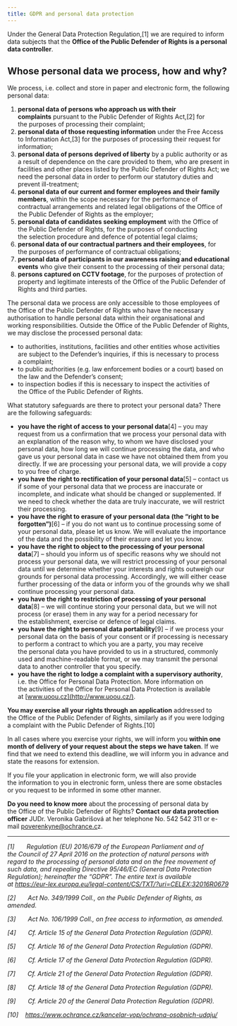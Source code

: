 ```yaml
---
title: GDPR and personal data protection
---
```


Under the General Data Protection Regulation,\[1] we are required to inform data subjects that the **Office of the Public Defender of Rights is a personal data controller**.

## Whose personal data we process, how and why?

We process, i.e. collect and store in paper and electronic form, the following personal data:

1. **personal data of persons who approach us with their complaints** pursuant to the Public Defender of Rights Act,\[2] for the purposes of processing their complaint;
2. **personal data of those requesting information** under the Free Access to Information Act,\[3] for the purposes of processing their request for information;
3. **personal data of persons deprived of liberty** by a public authority or as a result of dependence on the care provided to them, who are present in facilities and other places listed by the Public Defender of Rights Act; we need the personal data in order to perform our statutory duties and prevent ill-treatment;
4. **personal data of our current and former employees and their family members**, within the scope necessary for the performance of contractual arrangements and related legal obligations of the Office of the Public Defender of Rights as the employer;
5. **personal data of candidates seeking employment** with the Office of the Public Defender of Rights, for the purposes of conducting the selection procedure and defence of potential legal claims;
6. **personal data of our contractual partners and their employees**, for the purposes of performance of contractual obligations;
7. **personal data of participants in our awareness raising and educational events** who give their consent to the processing of their personal data;
8. **persons captured on CCTV footage**, for the purposes of protection of property and legitimate interests of the Office of the Public Defender of Rights and third parties.

The personal data we process are only accessible to those employees of the Office of the Public Defender of Rights who have the necessary authorisation to handle personal data within their organisational and working responsibilities. Outside the Office of the Public Defender of Rights, we may disclose the processed personal data:

- to authorities, institutions, facilities and other entities whose activities are subject to the Defender’s inquiries, if this is necessary to process a complaint;
- to public authorities (e.g. law enforcement bodies or a court) based on the law and the Defender’s consent;
- to inspection bodies if this is necessary to inspect the activities of the Office of the Public Defender of Rights.

What statutory safeguards are there to protect your personal data? There are the following safeguards:

- **you have the right of access to your personal data**\[4] – you may request from us a confirmation that we process your personal data with an explanation of the reason why, to whom we have disclosed your personal data, how long we will continue processing the data, and who gave us your personal data in case we have not obtained them from you directly. If we are processing your personal data, we will provide a copy to you free of charge.
- **you have the right to rectification of your personal data**\[5] – contact us if some of your personal data that we process are inaccurate or incomplete, and indicate what should be changed or supplemented. If we need to check whether the data are truly inaccurate, we will restrict their processing.
- **you have the right to erasure of your personal data** **(the “right to be forgotten”)**\[6] – if you do not want us to continue processing some of your personal data, please let us know. We will evaluate the importance of the data and the possibility of their erasure and let you know.
- **you have the right to object to the processing of your personal data**\[7] – should you inform us of specific reasons why we should not process your personal data, we will restrict processing of your personal data until we determine whether your interests and rights outweigh our grounds for personal data processing. Accordingly, we will either cease further processing of the data or inform you of the grounds why we shall continue processing your personal data.
- **you have the right to restriction of processing of your personal data**\[8] – we will continue storing your personal data, but we will not process (or erase) them in any way for a period necessary for the establishment, exercise or defence of legal claims.
- **you have the right to personal data portability**\[9] – if we process your personal data on the basis of your consent or if processing is necessary to perform a contract to which you are a party, you may receive the personal data you have provided to us in a structured, commonly used and machine-readable format, or we may transmit the personal data to another controller that you specify.
- **you have the right to lodge a complaint with a supervisory authority**, i.e. the Office for Personal Data Protection. More information on the activities of the Office for Personal Data Protection is available at [www.uoou.cz](http://www.uoou.cz/).

**You may exercise all your rights through an application** addressed to the Office of the Public Defender of Rights, similarly as if you were lodging a complaint with the Public Defender of Rights.\[10]

In all cases where you exercise your rights, we will inform you **within one month of delivery of your request about the steps we have taken**. If we find that we need to extend this deadline, we will inform you in advance and state the reasons for extension.

If you file your application in electronic form, we will also provide the information to you in electronic form, unless there are some obstacles or you request to be informed in some other manner.

**Do you need to know more** about the processing of personal data by the Office of the Public Defender of Rights? **Contact our data protection officer** JUDr. Veronika Gabrišová at her telephone No. 542 542 311 or e-mail [poverenkyne@ochrance.c](mailto:poverenkyne@ochrance.cz)z.

---

_\[1]       Regulation (EU) 2016/679 of the European Parliament and of the Council of 27 April 2016 on the protection of natural persons with regard to the processing of personal data and on the free movement of such data, and repealing Directive 95/46/EC (General Data Protection Regulation); hereinafter the “GDPR”. The entire text is available at <https://eur-lex.europa.eu/legal-content/CS/TXT/?uri=CELEX:32016R0679>_

_\[2]       Act No. 349/1999 Coll., on the Public Defender of Rights, as amended._

_\[3]       Act No. 106/1999 Coll., on free access to information, as amended._

_\[4]       Cf. Article 15 of the General Data Protection Regulation (GDPR)._

_\[5]       Cf. Article 16 of the General Data Protection Regulation (GDPR)._

_\[6]       Cf. Article 17 of the General Data Protection Regulation (GDPR)._

_\[7]       Cf. Article 21 of the General Data Protection Regulation (GDPR)._

_\[8]       Cf. Article 18 of the General Data Protection Regulation (GDPR)._

_\[9]       Cf. Article 20 of the General Data Protection Regulation (GDPR)._

_\[10]    <https://www.ochrance.cz/kancelar-vop/ochrana-osobnich-udaju/>_
